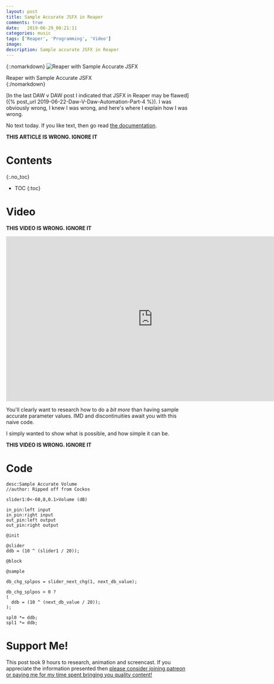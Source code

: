 ```yaml
---
layout: post
title: Sample Accurate JSFX in Reaper
comments: true
date:   2019-06-29_08:21:11 
categories: music
tags: ['Reaper', 'Programming', 'Video']
image:
description: Sample accurate JSFX in Reaper
---
```


{::nomarkdown}
<img src="/assets/Differ/ReaperFix.png" alt="Reaper with Sample Accurate JSFX">
<div class="image-caption">Reaper with Sample Accurate JSFX</div>
{:/nomarkdown}

[In the last DAW v DAW post I indicated that JSFX in Reaper may be flawed]({% post_url 2019-06-22-Daw-V-Daw-Automation-Part-4 %}). I was obviously wrong, I knew I was wrong, and here's where I explain how I was wrong.

No text today. If you like text, then go read [the documentation](https://www.reaper.fm/sdk/js/js.php#js_intro).

**THIS ARTICLE IS WRONG. IGNORE IT**

<!--more-->



# Contents
{:.no_toc}
* TOC
{:toc}

# Video

**THIS VIDEO IS WRONG. IGNORE IT**

<iframe width="800" height="450" src="https://www.youtube.com/embed/6Yz2vWxhcbM" frameborder="0" allow="accelerometer; autoplay; encrypted-media; gyroscope; picture-in-picture" allowfullscreen></iframe>

You'll clearly want to research how to do a _bit more_ than having sample accurate parameter values. IMD and discontinuities await you with this naive code.

I simply wanted to show what is possible, and how simple it can be.

**THIS VIDEO IS WRONG. IGNORE IT**

# Code

```
desc:Sample Accurate Volume
//author: Ripped off from Cockos

slider1:0<-60,0,0.1>Volume (dB)

in_pin:left input
in_pin:right input
out_pin:left output
out_pin:right output

@init

@slider
ddb = (10 ^ (slider1 / 20));

@block

@sample

db_chg_splpos = slider_next_chg(1, next_db_value);

db_chg_splpos > 0 ? 
(
  ddb = (10 ^ (next_db_value / 20));
);

spl0 *= ddb;
spl1 *= ddb;
```

# Support Me!

This post took 9 hours to research, animation and screencast. If you appreciate the information presented then <a href="/DonateNow/">please consider joining patreon or paying me for my time spent bringing you quality content!</a>






